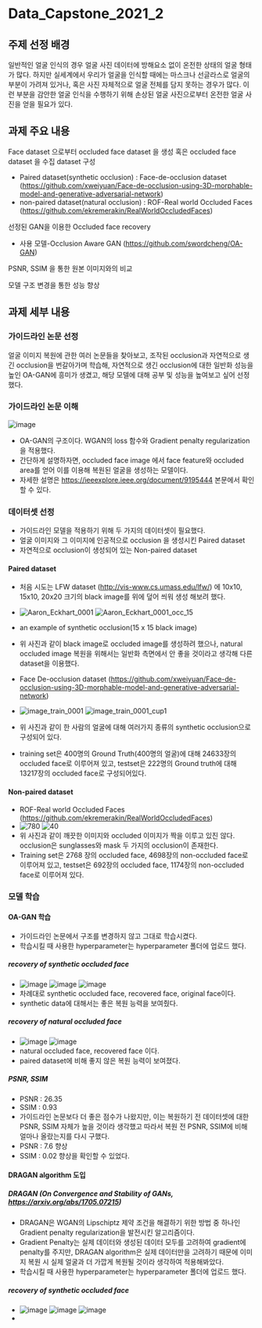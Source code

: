 # Data_Capstone_2021_2

## 주제 선정 배경 
일반적인 얼굴 인식의 경우 얼굴 사진 데이터에 방해요소 없이 온전한 상태의 얼굴 형태가 많다. 하지만 실세계에서 우리가 얼굴을 인식할 때에는 마스크나 선글라스로 얼굴의 부분이 가려져 있거나, 혹은 사진 자체적으로 얼굴 전체를 담지 못하는 경우가 많다. 이런 부분을 감안한 얼굴 인식을 수행하기 위해 손상된 얼굴 사진으로부터 온전한 얼굴 사진을 얻을 필요가 있다.

## 과제 주요 내용
Face dataset 으로부터 occluded face dataset 을 생성 혹은 occluded face dataset 을 수집
dataset 구성
- Paired dataset(synthetic occlusion) : Face-de-occlusion dataset (https://github.com/xweiyuan/Face-de-occlusion-using-3D-morphable-model-and-generative-adversarial-network)
- non-paired dataset(natural occlusion) : ROF-Real world Occluded Faces (https://github.com/ekremerakin/RealWorldOccludedFaces)

선정된 GAN을 이용한 Occluded face recovery
- 사용 모델-Occlusion Aware GAN (https://github.com/swordcheng/OA-GAN)

PSNR, SSIM 을 통한 원본 이미지와의 비교

모델 구조 변경을 통한 성능 향상

## 과제 세부 내용

### 가이드라인 논문 선정
얼굴 이미지 복원에 관한 여러 논문들을 찾아보고, 조작된 occlusion과 자연적으로 생긴 occlusion을 번갈아가며 학습해, 자연적으로 생긴 occlusion에 대한 일반화 성능을 높인 OA-GAN에 흥미가 생겼고, 해당 모델에 대해 공부 및 성능을 높여보고 싶어 선정했다.

### 가이드라인 논문 이해 
![image](https://user-images.githubusercontent.com/33544078/146284695-4513ddae-9d09-4002-96b7-01016820a3f0.png)
- OA-GAN의 구조이다. WGAN의 loss 함수와 Gradient penalty regularization을 적용했다.
- 간단하게 설명하자면, occluded face image 에서 face feature와 occluded area를 얻어 이를 이용해 복원된 얼굴을 생성하는 모델이다.
- 자세한 설명은 https://ieeexplore.ieee.org/document/9195444 본문에서 확인할 수 있다.

### 데이터셋 선정
- 가이드라인 모델을 적용하기 위해 두 가지의 데이터셋이 필요했다.
- 얼굴 이미지와 그 이미지에 인공적으로 occlusion 을 생성시킨 Paired dataset
- 자연적으로 occlusion이 생성되어 있는 Non-paired dataset 

#### Paired dataset 
- 처음 시도는 LFW dataset (http://vis-www.cs.umass.edu/lfw/) 에 10x10, 15x10, 20x20 크기의 black image를 위에 덮어 씌워 생성 해보려 했다.
- ![Aaron_Eckhart_0001](https://user-images.githubusercontent.com/33544078/146288521-a8078277-e044-426b-8117-c8a4fbad9180.jpg) ![Aaron_Eckhart_0001_occ_15](https://user-images.githubusercontent.com/33544078/146288415-f170a92a-4897-4957-981d-7eeb9878217e.jpg) 
- an example of synthetic occlusion(15 x 15 black image)
- 위 사진과 같이 black image로 occluded image를 생성하려 했으나, natural occluded image 복원을 위해서는 일반화 측면에서 안 좋을 것이라고 생각해 다른 dataset을 이용했다.

- Face De-occlusion dataset (https://github.com/xweiyuan/Face-de-occlusion-using-3D-morphable-model-and-generative-adversarial-network)
- ![image_train_0001](https://user-images.githubusercontent.com/33544078/146289299-5432fcbc-00b8-40e5-bc1a-0d6eed2a1102.jpg) ![image_train_0001_cup1](https://user-images.githubusercontent.com/33544078/146289314-92842e4c-6883-403b-8d84-cd7655f21587.jpg)
- 위 사진과 같이 한 사람의 얼굴에 대해 여러가지 종류의 synthetic occlusion으로 구성되어 있다. 
- training set은 400명의 Ground Truth(400명의 얼굴)에 대해 24633장의 occluded face로 이루어져 있고, testset은 222명의 Ground truth에 대해 13217장의 occluded face로 구성되어있다.

#### Non-paired dataset
- ROF-Real world Occluded Faces (https://github.com/ekremerakin/RealWorldOccludedFaces)
- ![780](https://user-images.githubusercontent.com/33544078/146290551-da8c0f58-0f7b-40aa-a645-42aa85bf6c1f.jpg) ![40](https://user-images.githubusercontent.com/33544078/146290574-8f968458-441f-4d1d-be98-613f5c219ef3.jpg)
- 위 사진과 같이 깨끗한 이미지와 occluded 이미지가 짝을 이루고 있진 않다. occlusion은 sunglasses와 mask 두 가지의 occlusion이 존재한다.
- Training set은 2768 장의 occluded face, 4698장의 non-occluded face로 이루어져 있고, testset은 692장의 occluded face, 1174장의 non-occluded face로 이루어져 있다.

### 모델 학습

#### OA-GAN 학습
- 가이드라인 논문에서 구조를 변경하지 않고 그대로 학습시켰다.
- 학습시킬 때 사용한 hyperparameter는 hyperparameter 폴더에 업로드 했다. 

##### recovery of synthetic occluded face 
- ![image](https://user-images.githubusercontent.com/33544078/146293094-b677524f-e207-4949-a40c-04a121fe95e3.png) ![image](https://user-images.githubusercontent.com/33544078/146293105-f27e5649-2303-46e0-b2e0-16d71dbd3c1f.png) ![image](https://user-images.githubusercontent.com/33544078/146293109-04891d09-81ab-4223-a8d9-b3b8dcc274e8.png)
- 차례대로 synthetic occluded face, recovered face, original face이다. 
- synthetic data에 대해서는 좋은 복원 능력을 보여줬다.

##### recovery of natural occluded face 
- ![image](https://user-images.githubusercontent.com/33544078/146293918-bb3e8ccd-6227-4615-8359-f3e7e13cc054.png) ![image](https://user-images.githubusercontent.com/33544078/146293924-48d6fb6a-cf06-4abb-883f-94d36013c290.png)
- natural occluded face, recovered face 이다. 
- paired dataset에 비해 좋지 않은 복원 능력이 보여졌다. 

##### PSNR, SSIM
- PSNR : 26.35
- SSIM : 0.93
- 가이드라인 논문보다 더 좋은 점수가 나왔지만, 이는 복원하기 전 데이터셋에 대한 PSNR, SSIM 자체가 높을 것이라 생각했고 따라서 복원 전 PSNR, SSIM에 비해 얼마나 올랐는지를 다시 구했다.
- PSNR : 7.6 향상
- SSIM : 0.02 향상을 확인할 수 있었다.

#### DRAGAN algorithm 도입

##### DRAGAN (On Convergence and Stability of GANs, https://arxiv.org/abs/1705.07215)
- DRAGAN은 WGAN의 Lipschiptz 제약 조건을 해결하기 위한 방법 중 하나인 Gradient penalty regularization을 발전시킨 알고리즘이다.
- Gradient Penalty는 실제 데이터와 생성된 데이터 모두를 고려하여 gradient에 penalty를 주지만, DRAGAN algorithm은 실제 데이터만을 고려하기 때문에 이미지 복원 시 실제 얼굴과 더 가깝게 복원될 것이라 생각하여 적용해봐았다.
- 학습시킬 때 사용한 hyperparameter는 hyperparameter 폴더에 업로드 했다. 

##### recovery of synthetic occluded face
- ![image](https://user-images.githubusercontent.com/33544078/146297694-a15784ba-a786-4111-bdec-c92eca2964d3.png) ![image](https://user-images.githubusercontent.com/33544078/146297699-1f0861e5-fa76-4a91-9c03-9d163d4a417b.png) ![image](https://user-images.githubusercontent.com/33544078/146297713-2aaa5858-d7a7-4c54-966d-e06f5bafdca4.png)
- 











